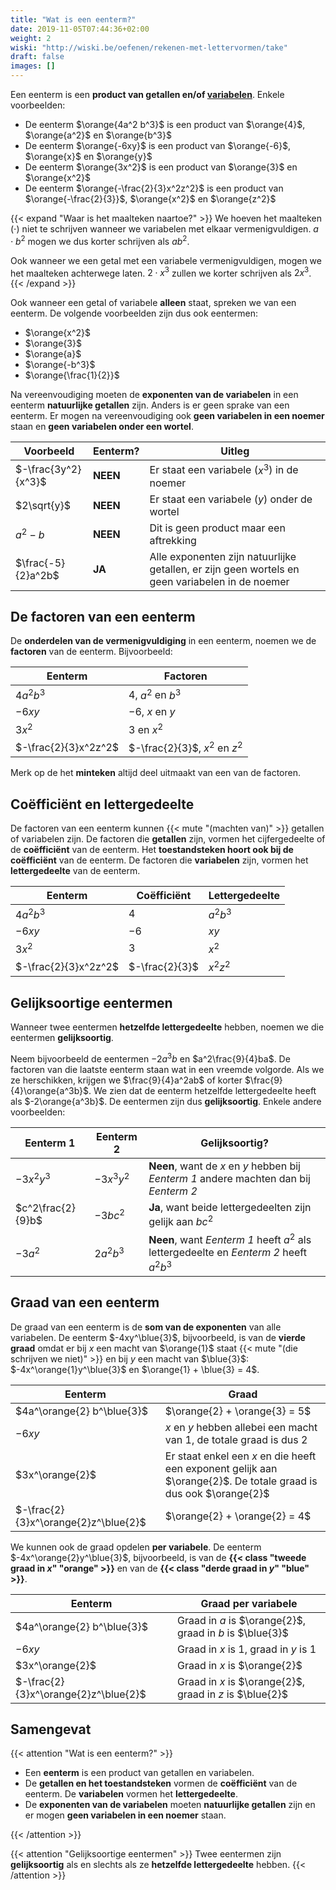 ```yaml
---
title: "Wat is een eenterm?"
date: 2019-11-05T07:44:36+02:00
weight: 2
wiski: "http://wiski.be/oefenen/rekenen-met-lettervormen/take"
draft: false
images: []
---
```


Een eenterm is een **product van getallen en/of [variabelen](../variabelen)**.
Enkele voorbeelden:

-   De eenterm $\orange{4a^2 b^3}$ is een product van $\orange{4}$,
    $\orange{a^2}$ en $\orange{b^3}$
-   De eenterm $\orange{-6xy}$ is een product van $\orange{-6}$,
    $\orange{x}$ en $\orange{y}$
-   De eenterm $\orange{3x^2}$ is een product van $\orange{3}$ en $\orange{x^2}$
-   De eenterm $\orange{-\frac{2}{3}x^2z^2}$ is een product van
    $\orange{-\frac{2}{3}}$, $\orange{x^2}$ en $\orange{z^2}$

{{< expand "Waar is het maalteken naartoe?" >}}
We hoeven het maalteken ($\cdot$) niet te schrijven wanneer we variabelen met
elkaar vermenigvuldigen. $a\cdot b^2$ mogen we dus korter schrijven als $ab^2$.

Ook wanneer we een getal met een variabele vermenigvuldigen, mogen we het
maalteken achterwege laten. $2\cdot x^3$ zullen we korter schrijven als $2x^3$.
{{< /expand >}}

Ook wanneer een getal of variabele **alleen** staat, spreken we van een
eenterm. De volgende voorbeelden zijn dus ook eentermen:

-   $\orange{x^2}$
-   $\orange{3}$
-   $\orange{a}$
-   $\orange{-b^3}$
-   $\orange{\frac{1}{2}}$

Na vereenvoudiging moeten de **exponenten van de variabelen** in een eenterm
**natuurlijke getallen** zijn. Anders is er geen sprake van een eenterm. Er
mogen na vereenvoudiging ook **geen variabelen in een noemer** staan en **geen
variabelen onder een wortel**.

| Voorbeeld           | Eenterm? | Uitleg                                                                                          |
| ------------------- | -------- | ----------------------------------------------------------------------------------------------- |
| $-\frac{3y^2}{x^3}$ | **NEEN** | Er staat een variabele ($x^3$) in de noemer                                                     |
| $2\sqrt{y}$         | **NEEN** | Er staat een variabele ($y$) onder de wortel                                                    |
| $a^2 - b$           | **NEEN** | Dit is geen product maar een aftrekking                                                         |
| $\frac{-5}{2}a^2b$  | **JA**   | Alle exponenten zijn natuurlijke getallen, er zijn geen wortels en geen variabelen in de noemer |

## De factoren van een eenterm

De **onderdelen van de vermenigvuldiging** in een eenterm, noemen we de
**factoren** van de eenterm. Bijvoorbeeld:

| Eenterm              | Factoren                       |
| -------------------- | ------------------------------ |
| $4a^2 b^3$           | $4$, $a^2$ en $b^3$            |
| $-6xy$               | $-6$, $x$ en $y$               |
| $3x^2$               | $3$ en $x^2$                   |
| $-\frac{2}{3}x^2z^2$ | $-\frac{2}{3}$, $x^2$ en $z^2$ |

Merk op de het **minteken** altijd deel uitmaakt van een van de factoren.

## Coëfficiënt en lettergedeelte

De factoren van een eenterm kunnen {{< mute "(machten van)" >}} getallen of
variabelen zijn. De factoren die **getallen** zijn, vormen het cijfergedeelte
of de **coëfficiënt** van de eenterm. Het **toestandsteken hoort ook bij de
coëfficiënt** van de eenterm. De factoren die **variabelen** zijn, vormen het
**lettergedeelte** van de eenterm.

| Eenterm              | Coëfficiënt    | Lettergedeelte |
| -------------------- | -------------- | -------------- |
| $4a^2 b^3$           | $4$            | $a^2b^3$       |
| $-6xy$               | $-6$           | $xy$           |
| $3x^2$               | $3$            | $x^2$          |
| $-\frac{2}{3}x^2z^2$ | $-\frac{2}{3}$ | $x^2z^2$       |

## Gelijksoortige eentermen

Wanneer twee eentermen **hetzelfde lettergedeelte** hebben, noemen we die
eentermen **gelijksoortig**.

Neem bijvoorbeeld de eentermen $-2a^3b$ en $a^2\frac{9}{4}ba$. De
factoren van die laatste eenterm staan wat in een vreemde volgorde. Als we ze
herschikken, krijgen we $\frac{9}{4}a^2ab$ of korter
$\frac{9}{4}\orange{a^3b}$. We zien dat de eenterm hetzelfde lettergedeelte
heeft als $-2\orange{a^3b}$. De eentermen zijn dus **gelijksoortig**. Enkele
andere voorbeelden:

| Eenterm 1         | Eenterm 2  | Gelijksoortig?                                                                          |
| ----------------- | ---------- | --------------------------------------------------------------------------------------- |
| $-3x^2y^3$        | $-3x^3y^2$ | **Neen**, want de $x$ en $y$ hebben bij _Eenterm 1_ andere machten dan bij _Eenterm 2_  |
| $c^2\frac{2}{9}b$ | $-3bc^2$   | **Ja**, want beide lettergedeelten zijn gelijk aan $bc^2$                               |
| $-3a^2$           | $2a^2b^3$  | **Neen**, want _Eenterm 1_ heeft $a^2$ als lettergedeelte en _Eenterm 2_ heeft $a^2b^3$ |

## Graad van een eenterm

De graad van een eenterm is de **som van de exponenten** van alle variabelen.
De eenterm $-4xy^\blue{3}$, bijvoorbeeld, is van de **vierde graad** omdat er
bij $x$ een macht van $\orange{1}$ staat
{{< mute "(die schrijven we niet)" >}} en bij $y$ een macht van $\blue{3}$:
$-4x^\orange{1}y^\blue{3}$ en $\orange{1} + \blue{3} = 4$.

| Eenterm                              | Graad                                                                                                             |
| ------------------------------------ | ----------------------------------------------------------------------------------------------------------------- |
| $4a^\orange{2} b^\blue{3}$           | $\orange{2} + \orange{3} = 5$                                                                                     |
| $-6xy$                               | $x$ en $y$ hebben allebei een macht van $1$, de totale graad is dus $2$                                           |
| $3x^\orange{2}$                      | Er staat enkel een $x$ en die heeft een exponent gelijk aan $\orange{2}$. De totale graad is dus ook $\orange{2}$ |
| $-\frac{2}{3}x^\orange{2}z^\blue{2}$ | $\orange{2} + \orange{2} = 4$                                                                                     |

We kunnen ook de graad opdelen **per variabele**. De eenterm
$-4x^\orange{2}y^\blue{3}$, bijvoorbeeld, is van de
**{{< class "tweede graad in $x$" "orange" >}}** en van de
**{{< class "derde graad in $y$" "blue" >}}**.

| Eenterm                              | Graad per variabele                                      |
| ------------------------------------ | -------------------------------------------------------- |
| $4a^\orange{2} b^\blue{3}$           | Graad in $a$ is $\orange{2}$, graad in $b$ is $\blue{3}$ |
| $-6xy$                               | Graad in $x$ is $1$, graad in $y$ is $1$                 |
| $3x^\orange{2}$                      | Graad in $x$ is $\orange{2}$                             |
| $-\frac{2}{3}x^\orange{2}z^\blue{2}$ | Graad in $x$ is $\orange{2}$, graad in $z$ is $\blue{2}$ |

## Samengevat

{{< attention "Wat is een eenterm?" >}}

-   Een **eenterm** is een product van getallen en variabelen.
-   De **getallen en het toestandsteken** vormen de **coëfficiënt** van de eenterm.
    De **variabelen** vormen het **lettergedeelte**.
-   De **exponenten van de variabelen** moeten **natuurlijke getallen** zijn en er
    mogen **geen variabelen in een noemer** staan.

{{< /attention >}}

{{< attention "Gelijksoortige eentermen" >}}
Twee eentermen zijn **gelijksoortig** als en slechts als ze **hetzelfde
lettergedeelte** hebben.
{{< /attention >}}

